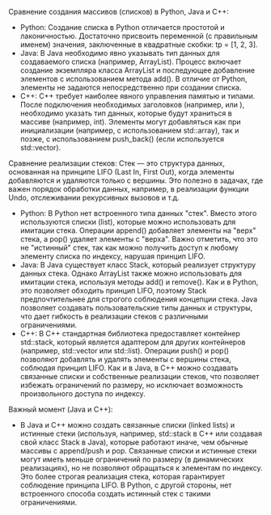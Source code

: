Сравнение создания массивов (списков) в Python, Java и C++:
- Python: Создание списка в Python отличается простотой и лаконичностью. Достаточно присвоить переменной (с правильным именем) значения, заключенные в квадратные скобки: tp = [1, 2, 3].
- Java: В Java необходимо явно указывать тип данных для создаваемого списка (например, ArrayList<Integer>). Процесс включает создание экземпляра класса ArrayList и последующее добавление элементов с использованием метода add(). В отличие от Python, элементы не задаются непосредственно при создании списка.
- C++: C++ требует наиболее явного управления памятью и типами. После подключения необходимых заголовков (например, <array> или <vector>), необходимо указать тип данных, которые будут храниться в массиве (например, int). Элементы могут добавляться как при инициализации (например, с использованием std::array), так и позже, с использованием push_back() (если используется std::vector).

Сравнение реализации стеков:
Стек — это структура данных, основанная на принципе LIFO (Last In, First Out), когда элементы добавляются и удаляются только с вершины. Это полезно в задачах, где важен порядок обработки данных, например, в реализации функции Undo, отслеживании рекурсивных вызовов и т.д.
- Python: В Python нет встроенного типа данных "стек". Вместо этого используются списки (list), которые можно использовать для имитации стека. Операции append() добавляет элементы на "верх" стека, а pop() удаляет элементы с "верха". Важно отметить, что это не "истинный" стек, так как можно получить доступ к любому элементу списка по индексу, нарушая принцип LIFO.
- Java: В Java существует класс Stack, который реализует структуру данных стека. Однако ArrayList также можно использовать для имитации стека, используя методы add() и remove(). Как и в Python, это позволяет обходить принцип LIFO, поэтому Stack предпочтительнее для строгого соблюдения концепции стека. Java позволяет создавать пользовательские типы данных и структуры, что дает гибкость в реализации стеков с различными ограничениями.
 -  C++: В C++ стандартная библиотека предоставляет контейнер std::stack, который является адаптером для других контейнеров (например, std::vector или std::list). Операции push() и pop() позволяют добавлять и удалять элементы с вершины стека, соблюдая принцип LIFO. Как и в Java, в C++ можно создавать связанные списки и собственные реализации стеков, что позволяет избежать ограничений по размеру, но исключает возможность произвольного доступа по индексу.

Важный момент (Java и C++):
- В Java и C++ можно создать связанные списки (linked lists) и истинные стеки (используя, например, std::stack в C++ или создавая свой класс Stack в Java), которые работают иначе, чем обычные массивы с append/push и pop. Связанные списки и истинные стеки могут иметь меньше ограничений по размеру (в динамических реализациях), но не позволяют обращаться к элементам по индексу. Это более строгая реализация стека, которая гарантирует соблюдение принципа LIFO. В Python, с другой стороны, нет встроенного способа создать истинный стек с такими ограничениями.
